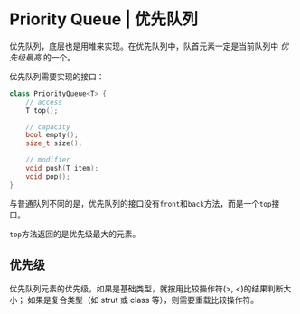 # Priority Queue | 优先队列

优先队列，底层也是用堆来实现。在优先队列中，队首元素一定是当前队列中 *优先级最高* 的一个。

优先队列需要实现的接口：
```cpp
class PriorityQueue<T> {
	// access
	T top();

	// capacity
	bool empty();
	size_t size();

	// modifier
	void push(T item);
	void pop();
}
```

与普通队列不同的是，优先队列的接口没有`front`和`back`方法，而是一个`top`接口。

`top`方法返回的是优先级最大的元素。

## 优先级

优先队列元素的优先级，如果是基础类型，就按用比较操作符(>, <)的结果判断大小；
如果是复合类型（如 strut 或 class 等），则需要重载比较操作符。